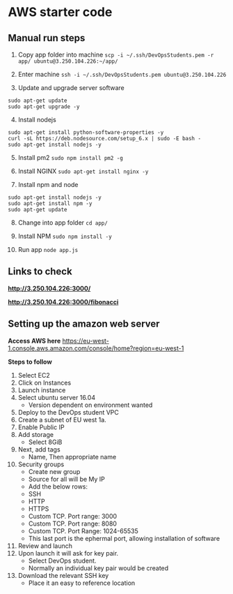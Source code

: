 # AWS starter code

## Manual run steps
1. Copy app folder into machine
```scp -i ~/.ssh/DevOpsStudents.pem -r app/ ubuntu@3.250.104.226:~/app/```

2. Enter machine
```ssh -i ~/.ssh/DevOpsStudents.pem ubuntu@3.250.104.226```

3. Update and upgrade server software
```
sudo apt-get update
sudo apt-get upgrade -y
```

4. Install nodejs
```
sudo apt-get install python-software-properties -y
curl -sL https://deb.nodesource.com/setup_6.x | sudo -E bash -
sudo apt-get install nodejs -y
``` 
5. Install pm2
```sudo npm install pm2 -g```

6. Install NGINX
```sudo apt-get install nginx -y```

7. Install npm and node
```
sudo apt-get install nodejs -y
sudo apt-get install npm -y
sudo apt-get update
```
8. Change into app folder
```cd app/```

9. Install NPM
```sudo npm install -y```

10. Run app
```node app.js```

## Links to check
**http://3.250.104.226:3000/**

**http://3.250.104.226:3000/fibonacci**


## Setting up the amazon web server
**Access AWS here**
https://eu-west-1.console.aws.amazon.com/console/home?region=eu-west-1

**Steps to follow**
1. Select EC2
2. Click on Instances
3. Launch instance
4. Select ubuntu server 16.04
	- Version dependent on environment wanted 
5. Deploy to the DevOps student VPC
6. Create a subnet of EU west 1a.
7. Enable Public IP
8. Add storage
	- Select 8GiB
9. Next, add tags
	- Name, Then appropriate name
10. Security groups
	- Create new group
	- Source for all will be My IP
	- Add the below rows:
	- SSH
	- HTTP
	- HTTPS
	- Custom TCP. Port range: 3000
	- Custom TCP. Port range: 8080
	- Custom TCP. Port Range: 1024-65535
	- This last port is the ephermal port, allowing installation of software
11. Review and launch
12. Upon launch it will ask for key pair. 
	- Select DevOps student. 
	- Normally an individual key pair would be created
13. Download the relevant SSH key
	- Place it an easy to reference location
